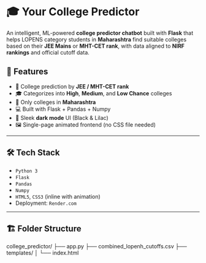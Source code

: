 # 🎓 Your College Predictor

An intelligent, ML-powered **college predictor chatbot** built with **Flask** that helps LOPENS category students in **Maharashtra** find suitable colleges based on their **JEE Mains** or **MHT-CET rank**, with data aligned to **NIRF rankings** and official cutoff data.

## 🚀 Features

- 🎯 College prediction by **JEE / MHT-CET rank**
- 🎓 Categorizes into **High**, **Medium**, and **Low Chance** colleges
- 📍 Only colleges in **Maharashtra**
- 💻 Built with Flask + Pandas + Numpy
- 🌙 Sleek **dark mode** UI (Black & Lilac)
- 🖼️ Single-page animated frontend (no CSS file needed)

---

## 🛠 Tech Stack

- `Python 3`
- `Flask`
- `Pandas`
- `Numpy`
- `HTML5`, `CSS3` (inline with animation)
- Deployment: `Render.com`

---

## 🏗️ Folder Structure
college_predictor/
├── app.py
├── combined_lopenh_cutoffs.csv
├── templates/
│ └── index.html

